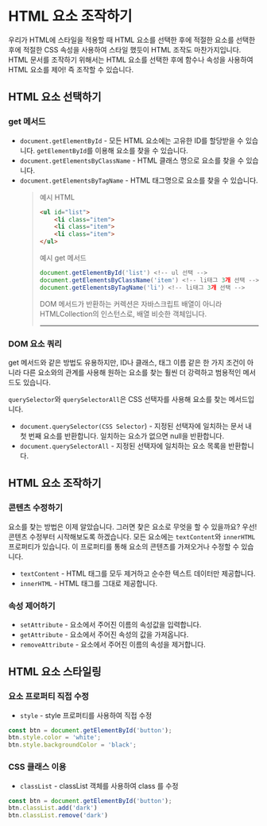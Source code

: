 # HTML 요소 조작하기

우리가 HTML에 스타일을 적용할 때 HTML 요소를 선택한 후에 적절한 요소를 선택한 후에 적절한 CSS 속성을 사용하여 스타일 했듯이 HTML 조작도 마찬가지입니다. HTML 문서를 조작하기 위해서는 HTML 요소를 선택한 후에 함수나 속성을 사용하여 HTML 요소를 제어! 즉 조작할 수 있습니다.

## HTML 요소 선택하기

### get 메서드

- `document.getElementById` - 모든 HTML 요소에는 고유한 ID를 할당받을 수 있습니다. `getElementById`를 이용해 요소를 찾을 수 있습니다.
- `document.getElementsByClassName` - HTML 클래스 명으로 요소를 찾을 수 있습니다.
- `document.getElementsByTagName` - HTML 태그명으로 요소를 찾을 수 있습니다.
  > 예시 HTML
  >
  > ```HTML
  > <ul id="list">
  > 	<li class="item">
  > 	<li class="item">
  > 	<li class="item">
  > </ul>
  > ```
  >
  > 예시 get 메서드
  >
  > ```javascript
  > document.getElementById('list') <!-- ul 선택 -->
  > document.getElementsByClassName('item') <!-- li태그 3개 선택 -->
  > document.getElementsByTagName('li') <!-- li태그 3개 선택 -->
  > ```
  >
  > DOM 메서드가 반환하는 커렉션은 자바스크립트 배열이 아니라 HTMLCollection의 인스턴스로, 배열 비슷한 객체입니다.
  >
  > ***

### DOM 요소 쿼리

get 메서드와 같은 방법도 유용하지만, ID나 클래스, 태그 이름 같은 한 가지 조건이 아니라 다른 요소와의 관계를 사용해 원하는 요소를 찾는 훨씬 더 강력하고 범용적인 메서드도 있습니다.

`querySelector`와 `querySelectorAll`은 CSS 선택자를 사용해 요소를 찾는 메서드입니다.

- `document.querySelector(CSS Selector`) - 지정된 선택자에 일치하는 문서 내 첫 번째 요소를 반환합니다. 일치하는 요소가 없으면 null을 반환합니다.
- `document.querySelectorAll` - 지정된 선택자에 일치하는 요소 목록을 반환합니다.

## HTML 요소 조작하기

### 콘텐츠 수정하기

요소를 찾는 방법은 이제 알았습니다. 그러면 찾은 요소로 무엇을 할 수 있을까요? 우선! 콘텐츠 수정부터 시작해보도록 하겠습니다. 모든 요소에는 `textContent`와 `innerHTML` 프로퍼티가 있습니다. 이 프로퍼티를 통해 요소의 콘텐츠를 가져오거나 수정할 수 있습니다.

- `textContent` - HTML 태그를 모두 제거하고 순수한 텍스트 데이터만 제공합니다.
- `innerHTML` - HTML 태그를 그대로 제공합니다.

### 속성 제어하기

- `setAttribute` - 요소에서 주어진 이름의 속성값을 입력합니다.
- `getAttribute` - 요소에서 주어진 속성의 값을 가져옵니다.
- `removeAttribute` - 요소에서 주어진 이름의 속성을 제거합니다.

## HTML 요소 스타일링

### 요소 프로퍼티 직접 수정

- `style` - style 프로퍼티를 사용하여 직접 수정

```javascript
const btn = document.getElementById('button');
btn.style.color = 'white';
btn.style.backgroundColor = 'black';
```

### CSS 클래스 이용

- `classList` - classList 객체를 사용하여 class 를 수정

```JavaScript
const btn = document.getElementById('button');
btn.classList.add('dark')
btn.classList.remove('dark')
```
